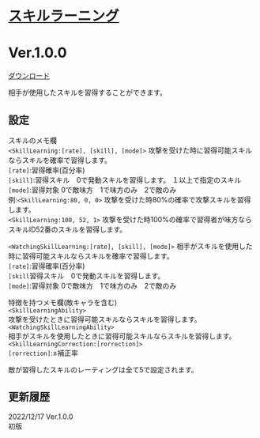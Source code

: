# [スキルラーニング](https://raw.githubusercontent.com/nuun888/MZ/master/NUUN_SkillLearning.js)
# Ver.1.0.0
[ダウンロード](https://raw.githubusercontent.com/nuun888/MZ/master/NUUN_SkillLearning.js)  

相手が使用したスキルを習得することができます。  

## 設定
スキルのメモ欄  
`<SkillLearning:[rate], [skill], [mode]>` 攻撃を受けた時に習得可能スキルならスキルを確率で習得します。  
`[rate]`:習得確率(百分率)  
`[skill]`:習得スキル　0で発動スキルを習得します。 １以上で指定のスキル  
`[mode]`:習得対象 0で敵味方　1で味方のみ　2で敵のみ  
例:`<SkillLearning:80, 0, 0>` 攻撃を受けた時80%の確率で攻撃スキルを習得します。  
`<SkillLearning:100, 52, 1>` 攻撃を受けた時100%の確率で習得者が味方ならスキルID52番のスキルを習得します。  

`<WatchingSkillLearning:[rate], [skill], [mode]>` 相手がスキルを使用した時に習得可能スキルならスキルを確率で習得します。  
`[rate]`:習得確率(百分率)  
`[skill`習得スキル　0で発動スキルを習得します。  
`[mode]`:習得対象 0で敵味方　1で味方のみ　2で敵のみ  
 
特徴を持つメモ欄(敵キャラを含む)  
`<SkillLearningAbility>`  
攻撃を受けたときに習得可能スキルならスキルを習得します。  
`<WatchingSkillLearningAbility>`  
相手がスキルを使用したときに習得可能スキルならスキルを習得します。  
`<SkillLearningCorrection:[rorrection]>`  
`[rorrection]`:±補正率  

敵が習得したスキルのレーティングは全て5で設定されます。  

## 更新履歴
2022/12/17 Ver.1.0.0  
初版  
